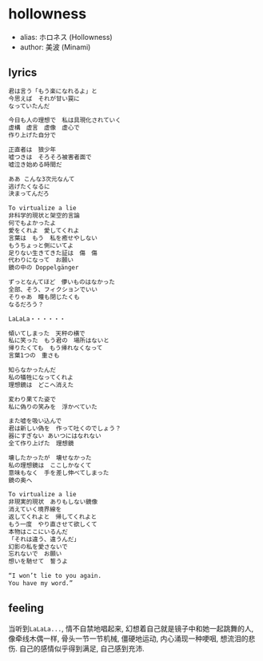 # hollowness

- alias: ホロネス (Hollowness)
- author: 美波 (Minami)

## lyrics

```txt
君は言う「もう楽になれるよ」と
今思えば　それが甘い罠に
なっていたんだ

今日も人の理想で　私は具現化されていく
虚構　虚言　虚像　虚心で
作り上げた自分で

正直者は　狼少年
嘘つきは　そろそろ被害者面で
嘘泣き始める時間だ

ああ こんな3次元なんて
逃げたくなるに
決まってんだろ

To virtualize a lie
非科学的現状と架空的言論
何でもよかったよ
愛をくれよ　愛してくれよ
言葉は　もう　私を癒せやしない
もうちょっと側にいてよ
足りない生きてきた証は　傷　傷
代わりになって　お願い
鏡の中の Doppelgänger

ずっとなんてほど　儚いものはなかった
全部、そう、フィクションでいい
そりゃあ　瞳も閉じたくも
なるだろう？

LaLaLa・・・・・・

傾いてしまった　天秤の横で
私に笑った　もう君の　場所はないと
帰りたくても　もう帰れなくなって
言葉1つの　重さも

知らなかったんだ
私の犠牲になってくれよ
理想鏡は　どこへ消えた

変わり果てた姿で
私に偽りの笑みを　浮かべていた

また嘘を吸い込んで
君は新しい偽を　作って吐くのでしょう？
器にすぎない あいつにはなれない
全て作り上げた　理想鏡

壊したかったが　壊せなかった
私の理想鏡は　ここしかなくて
意味もなく　手を差し伸べてしまった
鏡の奥へ

To virtualize a lie
非現実的現状　ありもしない鏡像
消えていく境界線を
返してくれよと　帰してくれよと
もう一度　やり直させて欲しくて
本物はここにいるんだ
「それは違う、違うんだ」
幻影の私を愛さないで
忘れないで　お願い
想いを馳せて　誓うよ

“I won’t lie to you again.
You have my word.”
```

## feeling

当听到`LaLaLa...`, 情不自禁地唱起来, 幻想着自己就是镜子中和她一起跳舞的人, 像牵线木偶一样, 骨头一节一节机械, 僵硬地运动, 内心涌现一种哽咽, 想流泪的悲伤. 自己的感情似乎得到满足, 自己感到充沛.
